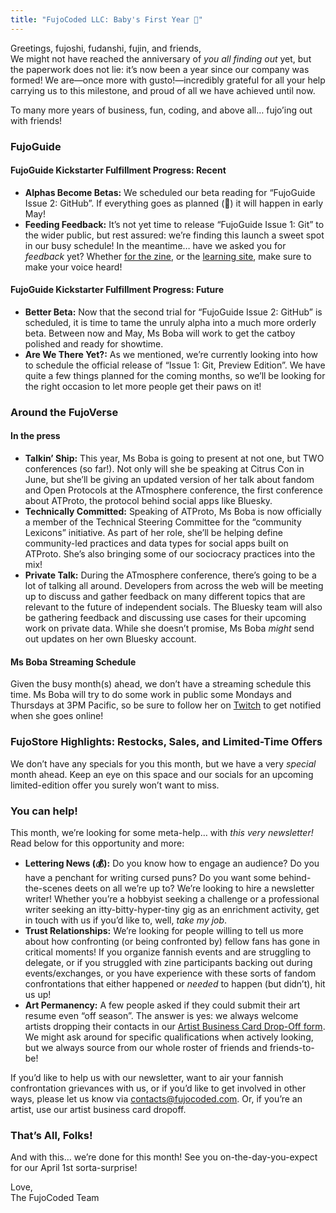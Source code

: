 ```yaml
---
title: "FujoCoded LLC: Baby's First Year 🍼"
---
```


Greetings, fujoshi, fudanshi, fujin, and friends,  
We might not have reached the anniversary of _you all finding out_ yet, but the
paperwork does not lie: it’s now been a year since our company was formed\! We
are—once more with gusto\!—incredibly grateful for all your help carrying us to
this milestone, and proud of all we have achieved until now.

To many more years of business, fun, coding, and above all… fujo’ing out with
friends\!


### FujoGuide

#### FujoGuide Kickstarter Fulfillment Progress: Recent

- **Alphas Become Betas:** We scheduled our beta reading for “FujoGuide Issue 2:
  GitHub”. If everything goes as planned (🤞) it will happen in early May\!
- **Feeding Feedback:** It’s not yet time to release “FujoGuide Issue 1: Git” to
  the wider public, but rest assured: we’re finding this launch a sweet spot in
  our busy schedule\! In the meantime… have we asked you for _feedback_ yet?
  Whether [for the
  zine](https://docs.google.com/forms/d/1hUpZw-Jm0Q9zJddwFqGK-k141tHwl4mLU05ttiucel8/edit),
  or the [learning
  site](https://docs.google.com/forms/d/e/1FAIpQLScDr4p8CQp0iDh0HgLL8DfCdLQLXyKWX30ElChUGxlAtGXWaA/viewform),
  make sure to make your voice heard\!

#### FujoGuide Kickstarter Fulfillment Progress: Future

- **Better Beta:** Now that the second trial for “FujoGuide Issue 2: GitHub” is
  scheduled, it is time to tame the unruly alpha into a much more orderly beta.
  Between now and May, Ms Boba will work to get the catboy polished and ready
  for showtime.
- **Are We There Yet?:** As we mentioned, we’re currently looking into how to
  schedule the official release of “Issue 1: Git, Preview Edition”. We have
  quite a few things planned for the coming months, so we’ll be looking for the
  right occasion to let more people get their paws on it\!


### Around the FujoVerse

#### In the press

- **Talkin’ Ship:** This year, Ms Boba is going to present at not one, but TWO
  conferences (so far\!). Not only will she be speaking at Citrus Con in June,
  but she’ll be giving an updated version of her talk about fandom and Open
  Protocols at the ATmosphere conference, the first conference about ATProto,
  the protocol behind social apps like Bluesky.
- **Technically Committed:** Speaking of ATProto, Ms Boba is now officially a
  member of the Technical Steering Committee for the “community Lexicons”
  initiative. As part of her role, she’ll be helping define community-led
  practices and data types for social apps built on ATProto. She’s also bringing
  some of our sociocracy practices into the mix\!
- **Private Talk:** During the ATmosphere conference, there’s going to be a lot
  of talking all around. Developers from across the web will be meeting up to
  discuss and gather feedback on many different topics that are relevant to the
  future of independent socials. The Bluesky team will also be gathering
  feedback and discussing use cases for their upcoming work on private data.
  While she doesn’t promise, Ms Boba _might_ send out updates on her own Bluesky
  account.

#### Ms Boba Streaming Schedule

Given the busy month(s) ahead, we don’t have a streaming schedule this time. Ms
Boba will try to do some work in public some Mondays and Thursdays at 3PM
Pacific, so be sure to follow her on
[Twitch](https://www.twitch.tv/essentialrandomness) to get notified when she
goes online\!

### FujoStore Highlights: Restocks, Sales, and Limited-Time Offers

We don’t have any specials for you this month, but we have a very _special_
month ahead. Keep an eye on this space and our socials for an upcoming
limited-edition offer you surely won’t want to miss.

### You can help\!

This month, we’re looking for some meta-help… with _this very newsletter\!_ Read
below for this opportunity and more:

- **Lettering News (💰):** Do you know how to engage an audience? Do you have a
  penchant for writing cursed puns? Do you want some behind-the-scenes deets on
  all we’re up to? We’re looking to hire a newsletter writer\! Whether you’re a
  hobbyist seeking a challenge or a professional writer seeking an
  itty-bitty-hyper-tiny gig as an enrichment activity, get in touch with us if
  you’d like to, well, _take my job_.
- **Trust Relationships:** We’re looking for people willing to tell us more
  about how confronting (or being confronted by) fellow fans has gone in
  critical moments\! If you organize fannish events and are struggling to
  delegate, or if you struggled with zine participants backing out during
  events/exchanges, or you have experience with these sorts of fandom
  confrontations that either happened or _needed_ to happen (but didn’t), hit us
  up\!
- **Art Permanency:** A few people asked if they could submit their art resume
  even “off season”. The answer is yes: we always welcome artists dropping their
  contacts in our [Artist Business Card Drop-Off
  form](https://forms.gle/bvUhPTdxM6nUGwAYA). We might ask around for specific
  qualifications when actively looking, but we always source from our whole
  roster of friends and friends-to-be\!

If you’d like to help us with our newsletter, want to air your fannish
confrontation grievances with us, or if you’d like to get involved in other
ways, please let us know via contacts@fujocoded.com. Or, if you’re an artist,
use our artist business card dropoff.


### That’s All, Folks\!

And with this… we’re done for this month\! See you on-the-day-you-expect for our
April 1st sorta-surprise\!

Love,  
The FujoCoded Team
